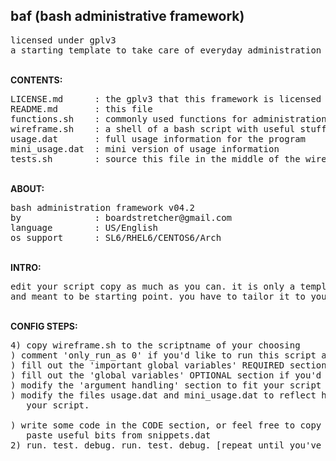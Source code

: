 <h2>baf (bash administrative framework)</h2>
<pre>
licensed under gplv3
a starting template to take care of everyday administration through bash
</pre>
<br/><b>CONTENTS:</b><br/>
<pre>
LICENSE.md		: the gplv3 that this framework is licensed under
README.md		: this file
functions.sh	: commonly used functions for administration
wireframe.sh	: a shell of a bash script with useful stuff already available
usage.dat		: full usage information for the program
mini_usage.dat	: mini version of usage information
tests.sh		: source this file in the middle of the wireframe to test functions
</pre>
<br/><b>ABOUT:</b><br/>
<pre>
bash administration framework v04.2
by				: boardstretcher@gmail.com
language		: US/English
os support		: SL6/RHEL6/CENTOS6/Arch
</pre>
<br/><b>INTRO:</b><br/>
<pre>
edit your script copy as much as you can. it is only a template/framework
and meant to be starting point. you have to tailor it to your requirements.
</pre>
<br/><b>CONFIG STEPS:</b><br/>
<pre>
4) copy wireframe.sh to the scriptname of your choosing
) comment 'only_run_as 0' if you'd like to run this script as non-root
) fill out the 'important global variables' REQUIRED section
) fill out the 'global variables' OPTIONAL section if you'd like
) modify the 'argument handling' section to fit your script idea
) modify the files usage.dat and mini_usage.dat to reflect help for
   your script.<br/>
) write some code in the CODE section, or feel free to copy and
   paste useful bits from snippets.dat
2) run. test. debug. run. test. debug. [repeat until you've got it right]
</pre>
